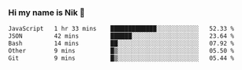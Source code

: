 ### Hi my name is Nik 👋

<!--
**NikDoe/NikDoe** is a ✨ _special_ ✨ repository because its `README.md` (this file) appears on your GitHub profile.

Here are some ideas to get you started:

- 🔭 I’m currently working on ...
- 🌱 I’m currently learning ...
- 👯 I’m looking to collaborate on ...
- 🤔 I’m looking for help with ...
- 💬 Ask me about ...
- 📫 How to reach me: ...
- 😄 Pronouns: ...
- ⚡ Fun fact: ...
-->

<!--START_SECTION:waka-->

```txt
JavaScript   1 hr 33 mins    █████████████░░░░░░░░░░░░   52.33 %
JSON         42 mins         ██████░░░░░░░░░░░░░░░░░░░   23.64 %
Bash         14 mins         ██░░░░░░░░░░░░░░░░░░░░░░░   07.92 %
Other        9 mins          █▒░░░░░░░░░░░░░░░░░░░░░░░   05.50 %
Git          9 mins          █▒░░░░░░░░░░░░░░░░░░░░░░░   05.44 %
```

<!--END_SECTION:waka-->
